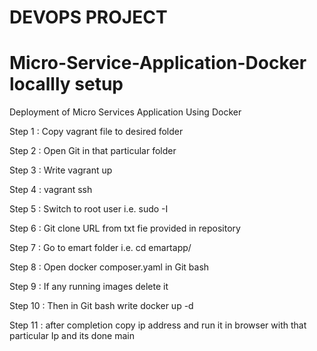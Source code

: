 # DEVOPS PROJECT
# Micro-Service-Application-Docker locallly setup
Deployment of Micro Services Application Using Docker

Step 1 : Copy vagrant file to desired folder 

Step 2 : Open Git in that particular folder

Step 3 : Write vagrant up

Step 4 : vagrant ssh 

Step 5 : Switch to root user
                i.e. sudo -I

Step 6 : Git clone URL from txt fie provided in repository 

Step 7 : Go to emart folder i.e. cd emartapp/

Step 8 : Open docker composer.yaml in Git bash

Step 9 : If any running images delete it 

Step 10 : Then in Git bash write docker up -d

Step 11 : after completion copy ip address and run it in browser with that particular Ip and its done
 main
